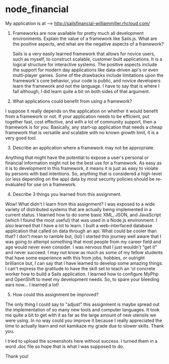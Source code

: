 # node_financial

My application is at -->  http://sailsfinancial-williammiller.rhcloud.com/ 

1) Frameworks are now available for pretty much all development environments. Explain the value of a framework like Sails.js. What are the positive aspects, and what are the negative aspects of a framework?
    
    Sails is a very easily learned framework that allows for novice users, such as myself, to construct scalable, customer built applications. It is a logical structure for interactive systems. The positive aspects include the support for modern day applications like data-driven api's or even multi-player games. Some of the drawbacks include limitations upon the framework's core behavior, your code is public, and novice developers learn the framework and not the language. I have to say that is where I fall although, I did learn quite a bit on both sides of that argument.

2) What applications could benefit from using a framework?

  I suppose it really depends on the application on whether it would benefit from a framework or not. If your application needs to be efficient, put together fast, cost effective, and with a lot of community support, then a framework is for you. Basically, any start-up application that needs a cheap framework that is versatile and scalable with no known growth limit, it is a very good tool.

3) Describe an application where a framework may not be appropriate.

  Anything that might have the potential to expose a user's personal or financial information might not be the best use for a framework. As easy as it is to development in this framework, it means it is just as easy to violate by persons with bad intentions. So, anything that is considered a high-level (or less depending on the app) data by most security policies should be re-evaluated for use on a framework.

4) Describe 3 things you learned from this assignment.

  Wow! What didn't I learn from this assignment? I was exposed to a wide variety of distributed systems that are actually being implemented in a current status. I learned how to do some basic XML, JSON, and JavaScript (which I found the most useful) that was used in a Node.js environment. I also learned that I have a lot to learn. I built a web-interfaced database application that called on data through an api. What could be cooler than that? I don't mean to ramble but, (lol) I started this journey well aware that I was going to attempt something that most people from my career field and age would never even consider. I was nervous that I just wouldn't "get it" and never succeed. I may not know as much as some of my fellow students that have some experience with this from jobs, hobbies, or outright brilliance but, I can say that I have learned to develop some amazing things. I can't express the gratitude to have the skill set to teach an 'ol concrete worker how to build a Sails application. I learned how to configure MyPhp and OpenShift to meet my development needs. So, to spare your bleeding ears now... I learned a lot!

5) How could this assignment be improved?

  The only thing I could say to "adjust" this assignment is maybe spread out the implementation of so many new tools and computer languages. It took me quite a bit to get with it as far as the large amount of new utensils we were using. In no way could you improve it because I really appreciated the time to actually learn and not kamikaze my grade due to slower skills. Thank you.
  
I tried to upload the screenshots here without success. I turned them in a word .doc file so hope that is what I was supposed to do.


   Thank you!

